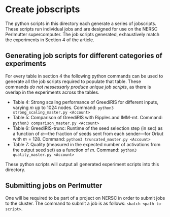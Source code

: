 # Create jobscripts

The python scripts in this directory each generate a series of jobscripts. These scripts run individual jobs and are designed for use on the NERSC Perlmutter supercomputer. The job scripts generated, exhaustively match the experiments in Section 4 of the article. 

## Generating job scripts for different categories of experiments

For every table in section 4 the following python commands can be used to generate all the job scripts required to populate that table. These commands *do not nessessarly produce unique job scripts*, as there is overlap in the experiments across the tables.
* Table 4: Strong scaling performance of GreediRIS for different inputs, varying $m$ up to $1024$ nodes. 
Command: `python3 strong_scaling_master.py <Account>`
* Table 5: Comparison of GreediRIS with Ripples and IMM-mt. 
Command: `python3 comparison_master.py <Account>`
* Table 6: GreediRIS-trunc: Runtime of the seed selection step (in sec) as a function of $\alpha$—the fraction of seeds sent from each sender—for Orkut with $m = 128$. 
Command: `python3 truncated_master.py <Account>`
* Table 7: Quality (measured in the expected number of activations
from the output seed set) as a function of $m$.
Command: `python3 quality_master.py <Account>`

These python scripts will output all generated experiment scripts into this directory.

## Submitting jobs on Perlmutter

One will be required to be part of a project on NERSC in order to submit jobs to the cluster. The command to submit a job is as follows: `sbatch <path-to-script>`.
